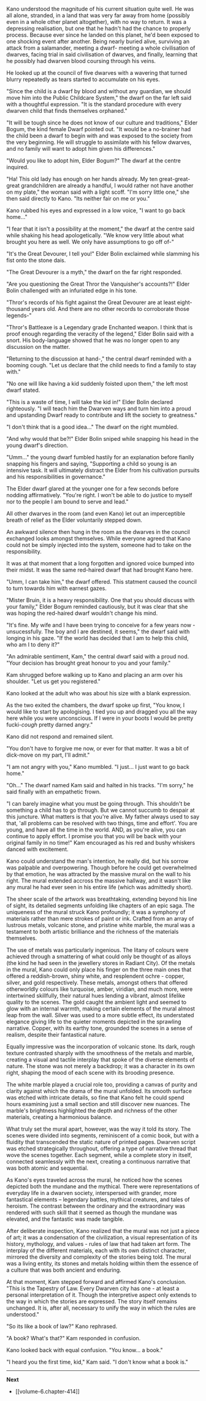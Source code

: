 
Kano understood the magnitude of his current situation quite well. He was all alone, stranded, in a land that was very far away from home (possibly even in a whole other planet altogether), with no way to return. It was a depressing realisation, but one that he hadn't had the chance to properly process. Because ever since he landed on this planet, he'd been exposed to one shocking event after another. Being nearly buried alive, surviving an attack from a salamander, meeting a dwarf- meeting a whole civilisation of dwarves, facing trial in said civilisation of dwarves, and finally, learning that he possibly had dwarven blood coursing through his veins.

He looked up at the council of five dwarves with a wavering that turned blurry repeatedly as tears started to accumulate on his eyes.

"Since the child is a dwarf by blood and without any guardian, we should move him into the Public Childcare System," the dwarf on the far left said with a thoughtful expression. "It is the standard procedure with every dwarven child that finds themselves orphaned."

"It will be tough since he does not know of our culture and traditions," Elder Bogum, the kind female Dwarf pointed out. "It would be a no-brainer had the child been a dwarf to begin with and was exposed to the society from the very beginning. He will struggle to assimilate with his fellow dwarves, and no family will want to adopt him given his differences."

"Would you like to adopt him, Elder Bogum?" The dwarf at the centre inquired.

"Ha! This old lady has enough on her hands already. My ten great-great-great grandchildren are already a handful, I would rather not have another on my plate," the woman said with a light scoff. "I'm sorry little one," she then said directly to Kano. "Its neither fair on me or you."

Kano rubbed his eyes and expressed in a low voice, "I want to go back home..."

"I fear that it isn't a possibility at the moment," the dwarf at the centre said while shaking his head apologetically. "We know very little about what brought you here as well. We only have assumptions to go off of-"

"It's the Great Devourer, I tell you!" Elder Bolin exclaimed while slamming his fist onto the stone dais.

"The Great Devourer is a myth," the dwarf on the far right responded.

"Are you questioning the Great Thror the Vanquisher's accounts?!" Elder Bolin challenged with an infuriated edge in his tone.

"Thror's records of his fight against the Great Devourer are at least eight-thousand years old. And there are no other records to corroborate those legends-"

"Thror's Battleaxe is a Legendary grade Enchanted weapon. I think that is proof enough regarding the veracity of the legend," Elder Bolin said with a snort. His body-language showed that he was no longer open to any discussion on the matter.

"Returning to the discussion at hand-," the central dwarf reminded with a booming cough. "Let us declare that the child needs to find a family to stay with."

"No one will like having a kid suddenly foisted upon them," the left most dwarf stated.

"This is a waste of time, I will take the kid in!" Elder Bolin declared righteously. "I will teach him the Dwarven ways and turn him into a proud and upstanding Dwarf ready to contribute and lift the society to greatness."

"I don't think that is a good idea..." The dwarf on the right mumbled.

"And why would that be?!" Elder Bolin sniped while snapping his head in the young dwarf's direction.

"Umm..." the young dwarf fumbled hastily for an explanation before fianlly snapping his fingers and saying, "Supporting a child so young is an intensive task. It will ultimately distract the Elder from his cultivation pursuits and his responsibilities in governance."

The Elder dwarf glared at the younger one for a few seconds before nodding affirmatively. "You're right. I won't be able to do justice to myself nor to the people I am bound to serve and lead."

All other dwarves in the room (and even Kano) let out an imperceptible breath of relief as the Elder voluntarily stepped down.

An awkward silence then hung in the room as the dwarves in the council exchanged looks amongst themselves. While everyone agreed that Kano could not be simply injected into the system, someone had to take on the responsibility.

It was at that moment that a long forgotten and ignored voice bumped into their midst. It was the same red-haired dwarf that had brought Kano here.

"Umm, I can take him," the dwarf offered. This statment caused the council to turn towards him with earnest gazes.

"Mister Bruin, it is a heavy responsibility. One that you should discuss with your family," Elder Bogum reminded cautiously, but it was clear that she was hoping the red-haired dwarf wouldn't change his mind.

"It's fine. My wife and I have been trying to conceive for a few years now - unsucessfully. The boy and I are destined, it seems," the dwarf said with longing in his gaze. "If the world has decided that I am to help this child, who am I to deny it?"

"An admirable sentiment, Kam," the central dwarf said with a proud nod. "Your decision has brought great honour to you and your family."

Kam shrugged before walking up to Kano and placing an arm over his shoulder. "Let us get you registered."

Kano looked at the adult who was about his size with a blank expression.

As the two exited the chambers, the dwarf spoke up first, "You know, I would like to start by apologising. I tied you up and dragged you all the way here while you were unconscious. If I were in your boots I would be pretty fucki-*cough* pretty darned angry."

Kano did not respond and remained silent.

"You don't have to forgive me now, or ever for that matter. It was a bit of dick-move on my part, I'll admit."

"I am not angry with you," Kano mumbled. "I just... I just want to go back home."

"Oh..." The dwarf named Kam said and halted in his tracks. "I'm sorry," he said finally with an empathetic frown.

"I can barely imagine what you must be going through. This shouldn't be something a child has to go through. But we cannot succumb to despair at this juncture. What matters is that you're alive. My father always used to say that, 'all problems can be resolved with two things, time and effort'. You are young, and have all the time in the world. AND, as you're alive, you can continue to apply effort. I promise you that you will be back with your original family in no time!" Kam encouraged as his red and bushy whiskers danced with excitement.

Kano could understand the man's intention, he really did, but his sorrow was palpable and overpowering. Though before he could get overwhelmed by that emotion, he was attracted by the massive mural on the wall to his right. The mural extended accross the massive hallway, and it wasn't like any mural he had ever seen in his entire life (which was admittedly short).

The sheer scale of the artwork was breathtaking, extending beyond his line of sight, its detailed segments unfolding like chapters of an epic saga. The uniqueness of the mural struck Kano profoundly; it was a symphony of materials rather than mere strokes of paint or ink. Crafted from an array of lustrous metals, volcanic stone, and pristine white marble, the mural was a testament to both artistic brilliance and the richness of the materials themselves.

The use of metals was particularly ingenious. The litany of colours were achieved through a smattering of what could only be thought of as alloys (the kind he had seen in the jewellery stores in Radiant City). Of the metals in the mural, Kano could only place his finger on the three main ones that offered a reddish-brown, shiny white, and resplendent ochre - copper, silver, and gold respectively. These metals, amongst others that offered otherworldly colours like turquoise, amber, viridian, and much more, were intertwined skillfully, their natural hues lending a vibrant, almost lifelike quality to the scenes. The gold caught the ambient light and seemed to glow with an internal warmth, making certain elements of the mural almost leap from the wall. Silver was used to a more subtle effect, its understated elegance giving life to the quieter moments depicted in the sprawling narrative. Copper, with its earthy tone, grounded the scenes in a sense of realism, despite their fantastical nature.

Equally impressive was the incorporation of volcanic stone. Its dark, rough texture contrasted sharply with the smoothness of the metals and marble, creating a visual and tactile interplay that spoke of the diverse elements of nature. The stone was not merely a backdrop; it was a character in its own right, shaping the mood of each scene with its brooding presence.

The white marble played a crucial role too, providing a canvas of purity and clarity against which the drama of the mural unfolded. Its smooth surface was etched with intricate details, so fine that Kano felt he could spend hours examining just a small section and still discover new nuances. The marble's brightness highlighted the depth and richness of the other materials, creating a harmonious balance.

What truly set the mural apart, however, was the way it told its story. The scenes were divided into segments, reminiscent of a comic book, but with a fluidity that transcended the static nature of printed pages. Dwarven script was etched strategically throughout, offering a type of narrative thread that wove the scenes together. Each segment, while a complete story in itself, connected seamlessly with the next, creating a continuous narrative that was both atomic and sequential.

As Kano's eyes traveled across the mural, he noticed how the scenes depicted both the mundane and the mythical. There were representations of everyday life in a dwarven society, interspersed with grander, more fantastical elements – legendary battles, mythical creatures, and tales of heroism. The contrast between the ordinary and the extraordinary was rendered with such skill that it seemed as though the mundane was elevated, and the fantastic was made tangible.

After deliberate inspection, Kano realized that the mural was not just a piece of art; it was a condensation of the civilization, a visual representation of its history, mythology, and values - rules of law that had taken art form. The interplay of the different materials, each with its own distinct character, mirrored the diversity and complexity of the stories being told. The mural was a living entity, its stones and metals holding within them the essence of a culture that was both ancient and enduring.

At that moment, Kam stepped forward and affirmed Kano's conclusion. "This is the Tapestry of Law. Every Dwarven city has one - at least a personal interpretation of it. Though the interpretive aspect only extends to the way in which the stories are expressed. The story itself remains unchanged. It is, after all, necessary to unify the way in which the rules are understood."

"So its like a book of law?" Kano rephrased.

"A book? What's that?" Kam responded in confusion.

Kano looked back with equal confusion. "You know... a book."

"I heard you the first time, kid," Kam said. "I don't know what a book is."

____

**Next**
* [[volume-6.chapter-414]]